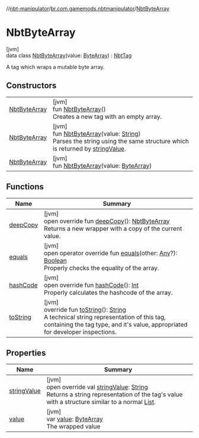 //[nbt-manipulator](../../../index.md)/[br.com.gamemods.nbtmanipulator](../index.md)/[NbtByteArray](index.md)

# NbtByteArray

[jvm]\
data class [NbtByteArray](index.md)(value: [ByteArray](https://kotlinlang.org/api/latest/jvm/stdlib/kotlin/-byte-array/index.html)) : [NbtTag](../-nbt-tag/index.md)

A tag which wraps a mutable byte array.

## Constructors

| | |
|---|---|
| [NbtByteArray](-nbt-byte-array.md) | [jvm]<br>fun [NbtByteArray](-nbt-byte-array.md)()<br>Creates a new tag with an empty array. |
| [NbtByteArray](-nbt-byte-array.md) | [jvm]<br>fun [NbtByteArray](-nbt-byte-array.md)(value: [String](https://kotlinlang.org/api/latest/jvm/stdlib/kotlin/-string/index.html))<br>Parses the string using the same structure which is returned by [stringValue](string-value.md). |
| [NbtByteArray](-nbt-byte-array.md) | [jvm]<br>fun [NbtByteArray](-nbt-byte-array.md)(value: [ByteArray](https://kotlinlang.org/api/latest/jvm/stdlib/kotlin/-byte-array/index.html)) |

## Functions

| Name | Summary |
|---|---|
| [deepCopy](deep-copy.md) | [jvm]<br>open override fun [deepCopy](deep-copy.md)(): [NbtByteArray](index.md)<br>Returns a new wrapper with a copy of the current value. |
| [equals](equals.md) | [jvm]<br>open operator override fun [equals](equals.md)(other: [Any](https://kotlinlang.org/api/latest/jvm/stdlib/kotlin/-any/index.html)?): [Boolean](https://kotlinlang.org/api/latest/jvm/stdlib/kotlin/-boolean/index.html)<br>Properly checks the equality of the array. |
| [hashCode](hash-code.md) | [jvm]<br>open override fun [hashCode](hash-code.md)(): [Int](https://kotlinlang.org/api/latest/jvm/stdlib/kotlin/-int/index.html)<br>Properly calculates the hashcode of the array. |
| [toString](../-nbt-tag/to-string.md) | [jvm]<br>override fun [toString](../-nbt-tag/to-string.md)(): [String](https://kotlinlang.org/api/latest/jvm/stdlib/kotlin/-string/index.html)<br>A technical string representation of this tag, containing the tag type, and it's value, appropriated for developer inspections. |

## Properties

| Name | Summary |
|---|---|
| [stringValue](string-value.md) | [jvm]<br>open override val [stringValue](string-value.md): [String](https://kotlinlang.org/api/latest/jvm/stdlib/kotlin/-string/index.html)<br>Returns a string representation of the tag's value with a structure similar to a normal [List](https://kotlinlang.org/api/latest/jvm/stdlib/kotlin.collections/-list/index.html). |
| [value](value.md) | [jvm]<br>var [value](value.md): [ByteArray](https://kotlinlang.org/api/latest/jvm/stdlib/kotlin/-byte-array/index.html)<br>The wrapped value |
